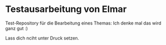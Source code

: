 # Testausarbeitung von Elmar

Test-Repository für die Bearbeitung eines Themas: Ich denke mal das wird ganz gut :) 

Lass dich nciht unter Druck setzen.
